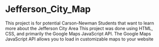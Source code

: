 # Jefferson_City_Map
 This project is for potential Carson-Newman Students that want to learn more about the Jefferson City Area
This project was done using HTML, CSS, and primarily the Google Maps JavaScript API.
The Google Maps JavaScript API allows you to load in customizable maps to your website

